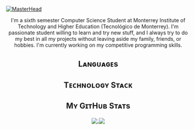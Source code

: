 <!-- BANNER -->
[![MasterHead](https://drive.google.com/uc?export=view&id=1T7bBG1NpRVi5Rzi0bD2rPZmPJ6GP6tU9)](https://github.com/PedroRangelP)

<!-- BIO -->
<p align="center">I'm a sixth semester Computer Science Student at Monterrey Institute of Technology and Higher Education (Tecnológico de Monterrey). I'm passionate student willing to learn and try new stuff, and I always try to do my best in all my projects without leaving aside my family, friends, or hobbies. I'm currently working on my competitive programming skills.</p>

<!-- LANGUAGES -->
<h2 align="center">Lᴀɴɢᴜᴀɢᴇs</h2>

<!-- TECHNOLOGY STACK-->
<h2 align="center">Tᴇᴄʜɴᴏʟᴏɢʏ Sᴛᴀᴄᴋ</h2>

<!-- STATS -->
<h2 align="center">Mʏ GɪᴛHᴜʙ Sᴛᴀᴛs</h2>
<p align="center">
  <a href="https://github.com/PedroRangelP">
    <img align="center" src="http://github-readme-streak-stats.herokuapp.com?user=PedroRangelP&hide_border=true&background=FFFFFF00&stroke=18B5F6&ring=FD22A0&fire=FD22A0&currStreakNum=18B5F6&currStreakLabel=18B5F6&sideNums=960884&sideLabels=960884&dates=808080" />
  </a>
  <a href="https://github.com/PedroRangelP">
    <img align="center" src="https://github-readme-stats.vercel.app/api/top-langs/?username=PedroRangelP&layout=compact&hide_border=true&bg_color=FFFFFF00&langs_count=10&count_private=true&title_color=18B5F6FF&text_color=808080FF" />
  </a>
</p>
